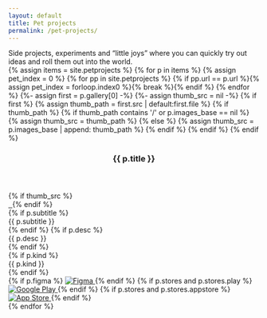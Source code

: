 ```yaml
---
layout: default
title: Pet projects
permalink: /pet-projects/
---
```

<!-- краткое описание раздела, как «лейбл кейса», но только текст -->
<div class="pet-meta">
  <div class="case-summary2">
    Side projects, experiments and “little joys” where you can quickly try out ideas and roll them out into the world.
  </div>
</div>
<div class="pp-grid">
  {% assign items = site.petprojects %}
  {% for p in items %}
    {% assign pet_index = 0 %}
    {% for pp in site.petprojects %}
      {% if pp.url == p.url %}{% assign pet_index = forloop.index0 %}{% break %}{% endif %}
    {% endfor %}
    {%- assign first = p.gallery[0] -%}
    {%- assign thumb_src = nil -%}
    {% if first %}
      {% assign thumb_path = first.src | default:first.file %}
      {% if thumb_path %}
        {% if thumb_path contains '/' or p.images_base == nil %}
          {% assign thumb_src = thumb_path %}
        {% else %}
          {% assign thumb_src = p.images_base | append: thumb_path %}
        {% endif %}
      {% endif %}
    {% endif %}
  <article class="pp-card">
    <!-- Шапка -->
    <header class="pp-header">
      <img class="pp-icon" src="{{ site.baseurl }}{{ p.icon }}" alt="">
      <h3 class="pp-title">{{ p.title }}</h3>
    </header>
    <!-- Тело: слева медиа, справа текст + футер, приклеенный к низу -->
    <div class="pp-body">
<div class="pp-media">
  {% if thumb_src %}
    <a class="pp-media-link"
       href="javascript:void(0)"
       onclick="openPetGallery({{ pet_index }}, 0)"
       aria-label="Open gallery">
      <div class="img-skel" aria-hidden="true"></div>
      <img class="lazy-img"
           loading="lazy" decoding="async"
           data-src="{{ site.baseurl }}{{ thumb_src }}"
           alt="">
      <noscript>
        <img src="{{ site.baseurl }}{{ thumb_src }}" alt="">
      </noscript>
    </a>
  {% endif %}
</div>
    <div class="pp-side">
      <div class="pp-text">
        {% if p.subtitle %}<div class="pp-subtitle">{{ p.subtitle }}</div>{% endif %}
        {% if p.desc %}<div class="pp-desc">{{ p.desc }}</div>{% endif %}
      </div>
      <div class="pp-footer">
        {% if p.kind %}<div class="pp-kind">{{ p.kind }}</div>{% endif %}
        <div class="pp-links">
          {% if p.figma %}
            <a class="pp-store" href="{{ p.figma }}" target="_blank" rel="noopener">
              <img src="{{ site.baseurl }}/ui/stores/figma.svg" alt="Figma">
            </a>
          {% endif %}
          {% if p.stores and p.stores.play %}
            <a class="pp-store" href="{{ p.stores.play }}" target="_blank" rel="noopener">
              <img src="{{ site.baseurl }}/ui/stores/googleplay.svg" alt="Google Play">
            </a>
          {% endif %}
          {% if p.stores and p.stores.appstore %}
            <a class="pp-store" href="{{ p.stores.appstore }}" target="_blank" rel="noopener">
              <img src="{{ site.baseurl }}/ui/stores/appstore.svg" alt="App Store">
            </a>
          {% endif %}
        </div>
      </div>
    </div>
</article>
  {% endfor %}
</div>
<!-- используем общий lightbox из default.html -->
<div id="lightbox" class="lightbox" style="display:none;">
  <div class="lightbox-bg" onclick="closeLightbox()"></div>
  <div class="lightbox-content">
    <button class="lightbox-close" onclick="closeLightbox()" aria-label="Close">
      <img src="{{ site.baseurl }}/ui/lightbox_close.svg" width="36" height="36" alt="Close">
    </button>
    <button class="lightbox-arrow left" onclick="lightboxPrev()" aria-label="Previous">
      <img src="{{ site.baseurl }}/ui/lightbox_arrow_left.svg" width="36" height="36" alt="Prev">
    </button>
    <div class="lightbox-stage">
  <img id="lightbox-img" class="lightbox-img" src="">
    {% include lightbox_loader.html %}
</div>
    <button class="lightbox-arrow right" onclick="lightboxNext()" aria-label="Next">
      <img src="{{ site.baseurl }}/ui/lightbox_arrow_right.svg" width="36" height="36" alt="Next">
    </button>
    <div id="lightbox-caption" class="lightbox-caption"></div>
    <div id="lightbox-thumbs" class="lightbox-thumbs-wrap" aria-label="Gallery thumbnails">
  <div class="lightbox-thumbs" id="lightbox-thumbs-row"></div>
</div>
  </div>
</div>